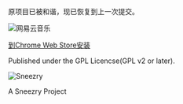 原项目已被和谐，现已恢复到上一次提交。

![网易云音乐](https://lh4.googleusercontent.com/BihVxny4H25HADSslIWuT5LG5geO14ZS8WKw4bsXRHOLq4UPDeNI2NgSlcmYrBvH1AsVHScsKg=s640-h400-e365)

[到Chrome Web Store安装](https://chrome.google.com/webstore/detail/%E7%BD%91%E6%98%93%E4%BA%91%E9%9F%B3%E4%B9%90unofficial/delggbphnbdcabagfomdehlcjcjgagje)

Published under the GPL Licencse(GPL v2 or later).

![Sneezry](http://sneezry.com/images/turtle.jpg)

A Sneezry Project

